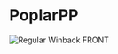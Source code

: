 # PoplarPP

![Regular Winback FRONT](https://github.com/user-attachments/assets/db025b50-685d-4c26-b55b-6d8e34a15c1e)

